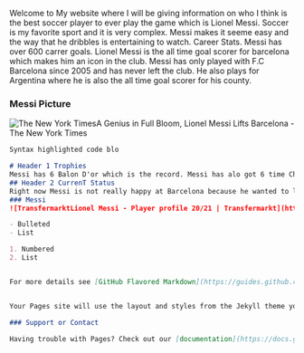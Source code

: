 Welcome to My website where I will be giving information on who I think is the best soccer player to ever play the game which is Lionel Messi. Soccer is my favorite sport and it is very complex. Messi makes it seeme easy and the way that he dribbles is entertaining to watch. Career Stats.
Messi has over 600 carrer goals. Lionel Messi is the all time goal scorer for barcelona which makes him an icon in the club. Messi has only played with F.C Barcelona since 2005 and has never left the club. He also plays for Argentina where he is also the all time goal scorer for his county. 




### Messi Picture
![The New York TimesA Genius in Full Bloom, Lionel Messi Lifts Barcelona - The New York Times](https://tmssl.akamaized.net/images/foto/normal/lionel-messi-ballon-dor-2019-1592819026-41968.jpg)

```markdown
Syntax highlighted code blo

# Header 1 Trophies
Messi has 6 Balon D'or which is the record. Messi has alo got 6 time Champion League top scorer. He also has 6 golden boots and 6 time top scorer in La liga. 
## Header 2 CurrenT Status 
Right now Messi is not really happy at Barcelona because he wanted to leave after their 8-2 loss against Bayern in the champion. Messi feels that the club is all over the place and he does not want to spend the last years at his club losing everything. Barcelona did not let him leave. They said he needed to wait until the end of the year if he wanted to leave. He is going to play with the club until the end of the year and he will decide if he wants to leave or stay. 
### Messi
![TransfermarktLionel Messi - Player profile 20/21 | Transfermarkt](https://tmssl.akamaized.net/images/foto/normal/lionel-messi-ballon-dor-2019-1592819026-41968.jpg)

- Bulleted
- List

1. Numbered
2. List


For more details see [GitHub Flavored Markdown](https://guides.github.com/features/mastering-markdown/).


Your Pages site will use the layout and styles from the Jekyll theme you have selected in your [repository settings](https://github.com/bryanolivan/The-Best-Player-/settings). The name of this theme is saved in the Jekyll `_config.yml` configuration file.

### Support or Contact

Having trouble with Pages? Check out our [documentation](https://docs.github.com/categories/github-pages-basics/) or [contact support](https://github.com/contact) and we’ll help you sort it out.
